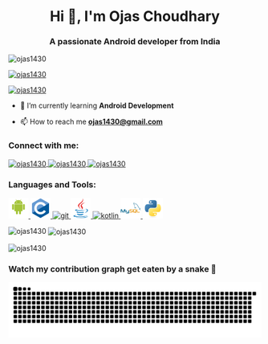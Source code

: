 <h1 align="center">Hi 👋, I'm Ojas Choudhary</h1>
<h3 align="center">A passionate Android developer from India</h3>

<p align="left">
  <img src="https://komarev.com/ghpvc/?username=ojas1430&label=Profile%20views&color=0e75b6&style=flat" alt="ojas1430" />
</p>

<p align="left">
  <a href="https://github.com/ryo-ma/github-profile-trophy">
    <img src="https://github-profile-trophy.vercel.app/?username=ojas1430" alt="ojas1430" />
  </a>
</p>

<p align="left">
  <a href="https://twitter.com/ojas1430" target="blank">
    <img src="https://img.shields.io/twitter/follow/ojas1430?logo=twitter&style=for-the-badge" alt="ojas1430" />
  </a>
</p>

- 🌱 I’m currently learning **Android Development**

- 📫 How to reach me **ojas1430@gmail.com**

<h3 align="left">Connect with me:</h3>
<p align="left">
  <a href="https://twitter.com/ojas1430" target="blank">
    <img align="center" src="https://raw.githubusercontent.com/rahuldkjain/github-profile-readme-generator/master/src/images/icons/Social/twitter.svg" alt="ojas1430" height="30" width="40" />
  </a>
  <a href="https://linkedin.com/in/ojas1430" target="blank">
    <img align="center" src="https://raw.githubusercontent.com/rahuldkjain/github-profile-readme-generator/master/src/images/icons/Social/linked-in-alt.svg" alt="ojas1430" height="30" width="40" />
  </a>
  <a href="https://www.leetcode.com/ojas1430" target="blank">
    <img align="center" src="https://raw.githubusercontent.com/rahuldkjain/github-profile-readme-generator/master/src/images/icons/Social/leet-code.svg" alt="ojas1430" height="30" width="40" />
  </a>
</p>

<h3 align="left">Languages and Tools:</h3>
<p align="left">
  <a href="https://developer.android.com" target="_blank" rel="noreferrer">
    <img src="https://raw.githubusercontent.com/devicons/devicon/master/icons/android/android-original-wordmark.svg" alt="android" width="40" height="40"/>
  </a>
  <a href="https://www.cprogramming.com/" target="_blank" rel="noreferrer">
    <img src="https://raw.githubusercontent.com/devicons/devicon/master/icons/c/c-original.svg" alt="c" width="40" height="40"/>
  </a>
  <a href="https://git-scm.com/" target="_blank" rel="noreferrer">
    <img src="https://www.vectorlogo.zone/logos/git-scm/git-scm-icon.svg" alt="git" width="40" height="40"/>
  </a>
  <a href="https://www.java.com" target="_blank" rel="noreferrer">
    <img src="https://raw.githubusercontent.com/devicons/devicon/master/icons/java/java-original.svg" alt="java" width="40" height="40"/>
  </a>
  <a href="https://kotlinlang.org" target="_blank" rel="noreferrer">
    <img src="https://www.vectorlogo.zone/logos/kotlinlang/kotlinlang-icon.svg" alt="kotlin" width="40" height="40"/>
  </a>
  <a href="https://www.mysql.com/" target="_blank" rel="noreferrer">
    <img src="https://raw.githubusercontent.com/devicons/devicon/master/icons/mysql/mysql-original-wordmark.svg" alt="mysql" width="40" height="40"/>
  </a>
  <a href="https://www.python.org" target="_blank" rel="noreferrer">
    <img src="https://raw.githubusercontent.com/devicons/devicon/master/icons/python/python-original.svg" alt="python" width="40" height="40"/>
  </a>
</p>

<p><img align="left" src="https://github-readme-stats.vercel.app/api/top-langs?username=ojas1430&show_icons=true&locale=en&layout=compact" alt="ojas1430" /></p>

<p>&nbsp;<img align="center" src="https://github-readme-stats.vercel.app/api?username=ojas1430&show_icons=true&locale=en" alt="ojas1430" /></p>

<p><img align="center" src="https://github-readme-streak-stats.herokuapp.com/?user=ojas1430&" alt="ojas1430" /></p>

<!-- 🐍 Snake animation -->
<h3 align="left">Watch my contribution graph get eaten by a snake 🐍</h3>
<p align="center">
  <img src="https://github.com/ojas1430/ojas1430/blob/output/snake.svg" alt="snake animation" />
</p>

